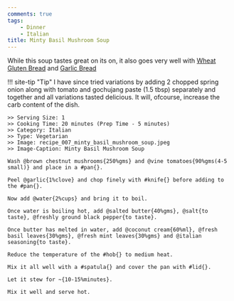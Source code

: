 ```yaml
---
comments: true
tags:
    - Dinner
    - Italian
title: Minty Basil Mushroom Soup
---
```


While this soup tastes great on its on, it also goes very well with [Wheat Gluten Bread](../Breads/recipe_2_wheat_gluten_bread.md) and [Garlic Bread](../Main%20Meal%20Options/recipe_006_low_carb_pizza.md#garlic-bread)

!!! site-tip "Tip"
    I have since tried variations by adding 2 chopped spring onion along with tomato and gochujang paste (1.5 tbsp) separately and together and all variations tasted delicious. It will, ofcourse, increase the carb content of the dish.

```cooklang
>> Serving Size: 1
>> Cooking Time: 20 minutes (Prep Time - 5 minutes)
>> Category: Italian
>> Type: Vegetarian
>> Image: recipe_007_minty_basil_mushroom_soup.jpeg
>> Image-Caption: Minty Basil Mushroom Soup

Wash @brown chestnut mushrooms{250%gms} and @vine tomatoes{90%gms(4-5 small)} and place in a #pan{}.

Peel @garlic{1%clove} and chop finely with #knife{} before adding to the #pan{}.

Now add @water{2%cups} and bring it to boil.

Once water is boiling hot, add @salted butter{40%gms}, @salt{to taste}, @freshly ground black pepper{to taste}.

Once butter has melted in water, add @coconut cream{60%ml}, @fresh basil leaves{30%gms}, @fresh mint leaves{30%gms} and @italian seasoning{to taste}.

Reduce the temperature of the #hob{} to medium heat. 

Mix it all well with a #spatula{} and cover the pan with #lid{}.

Let it stew for ~{10-15%minutes}.

Mix it well and serve hot.
```
